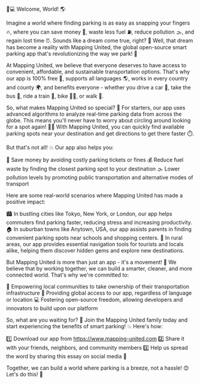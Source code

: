 🚗💻 Welcome, World! 🌎

Imagine a world where finding parking is as easy as snapping your fingers 🔥, where you can save money 💸, waste less fuel ⛽️, reduce pollution 🌫️, and regain lost time ⏰. Sounds like a dream come true, right? 🤩 Well, that dream has become a reality with Mapping United, the global open-source smart parking app that's revolutionizing the way we park! 🚀

At Mapping United, we believe that everyone deserves to have access to convenient, affordable, and sustainable transportation options. That's why our app is 100% free 💸, supports all languages 🌎, works in every country and county 🌍, and benefits everyone - whether you drive a car 🚗, take the bus 🚌, ride a train 🚂, bike 🚴‍♀️, or walk 👣.

So, what makes Mapping United so special? 🤔 For starters, our app uses advanced algorithms to analyze real-time parking data from across the globe. This means you'll never have to worry about circling around looking for a spot again! 🙅‍♂️ With Mapping United, you can quickly find available parking spots near your destination and get directions to get there faster ⏱️.

But that's not all! 💥 Our app also helps you:

🔹 Save money by avoiding costly parking tickets or fines
💰 Reduce fuel waste by finding the closest parking spot to your destination
🌫️ Lower pollution levels by promoting public transportation and alternative modes of transport

Here are some real-world scenarios where Mapping United has made a positive impact:

🏙️ In bustling cities like Tokyo, New York, or London, our app helps commuters find parking faster, reducing stress and increasing productivity.
🏠 In suburban towns like Anytown, USA, our app assists parents in finding convenient parking spots near schools and shopping centers.
🌳 In rural areas, our app provides essential navigation tools for tourists and locals alike, helping them discover hidden gems and explore new destinations.

But Mapping United is more than just an app - it's a movement! 🌊 We believe that by working together, we can build a smarter, cleaner, and more connected world. That's why we're committed to:

🤝 Empowering local communities to take ownership of their transportation infrastructure
📱 Providing global access to our app, regardless of language or location
💻 Fostering open-source freedom, allowing developers and innovators to build upon our platform

So, what are you waiting for? 🎉 Join the Mapping United family today and start experiencing the benefits of smart parking! 💥 Here's how:

1️⃣ Download our app from https://www.mapping-united.com
2️⃣ Share it with your friends, neighbors, and community members
3️⃣ Help us spread the word by sharing this essay on social media 📱

Together, we can build a world where parking is a breeze, not a hassle! 😊 Let's do this! 💪